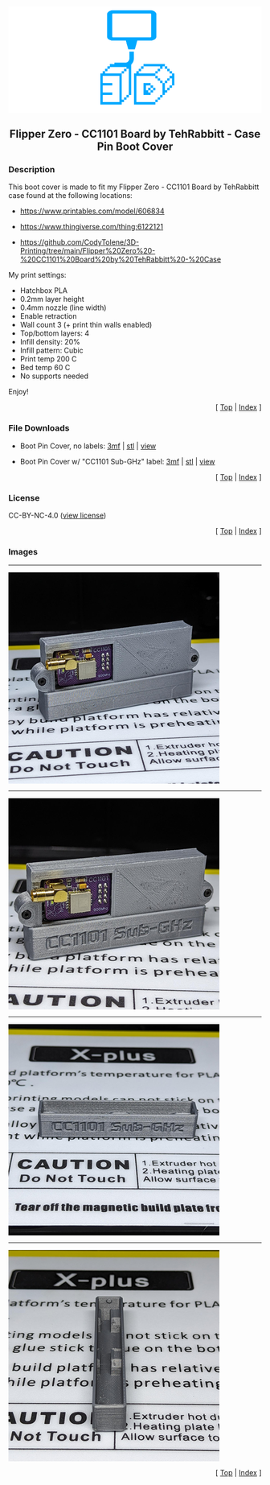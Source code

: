 <a name="top"></a>

<div align="center">
  <img align="center" src="../.github/images/3d.png" />
  <h2 align="center">Flipper Zero - CC1101 Board by TehRabbitt - Case Pin Boot Cover</h2>
</div>

### Description

This boot cover is made to fit my Flipper Zero - CC1101 Board by TehRabbitt case found at the following locations:

- https://www.printables.com/model/606834

- https://www.thingiverse.com/thing:6122121

- https://github.com/CodyTolene/3D-Printing/tree/main/Flipper%20Zero%20-%20CC1101%20Board%20by%20TehRabbitt%20-%20Case

My print settings:

- Hatchbox PLA
- 0.2mm layer height
- 0.4mm nozzle (line width)
- Enable retraction
- Wall count 3 (+ print thin walls enabled)
- Top/bottom layers: 4
- Infill density: 20%
- Infill pattern: Cubic
- Print temp 200 C
- Bed temp 60 C
- No supports needed

Enjoy!

<p align="right">[ <a href="#top">Top</a> | <a href="../README.md">Index</a> ]</p>

### File Downloads

- Boot Pin Cover, no labels: [3mf][download-3mf] | [stl][download-stl] | [view][view-stl]

- Boot Pin Cover w/ "CC1101 Sub-GHz" label: [3mf][download-cc1101-label-3mf] | [stl][download-cc1101-label-stl] | [view][view-cc1101-label-stl]

<p align="right">[ <a href="#top">Top</a> | <a href="../README.md">Index</a> ]</p>

### License

CC-BY-NC-4.0 ([view license][link-license])

<p align="right">[ <a href="#top">Top</a> | <a href="../README.md">Index</a> ]</p>

### Images

---

<img align="center" src="images/preview_01.png" />

---

<img align="center" src="images/preview_02.png" />

---

<img align="center" src="images/preview_03.png" />

---

<img align="center" src="images/preview_04.png" />

<p align="right">[ <a href="#top">Top</a> | <a href="../README.md">Index</a> ]</p>

<!-- LINKS -->

[link-flipper-zero]: https://flipperzero.one/
[link-license]: https://github.com/CodyTolene/3D-Printing/blob/main/Flipper%20Zero%20-%20CC1101%20Board%20by%20TehRabbitt%20-%20Case%20Pin%20Boot%20Cover/LICENSE.md
[link-tindie-cc1101]: https://www.tindie.com/products/tehrabbitt/flipper-zero-cc1101-expansion-board-by-tehrabbitt/

<!-- DOWNLOADS: SET 1 -->

[download-3mf]: https://github.com/CodyTolene/3D-Printing/raw/main/Flipper%20Zero%20-%20CC1101%20Board%20by%20TehRabbitt%20-%20Case%20Pin%20Boot%20Cover/Flipper_Zero_CC1101_Case_Pin_Boot_Cover.3mf
[download-stl]: https://github.com/CodyTolene/3D-Printing/raw/main/Flipper%20Zero%20-%20CC1101%20Board%20by%20TehRabbitt%20-%20Case%20Pin%20Boot%20Cover/Flipper_Zero_CC1101_Case_Pin_Boot_Cover.stl
[view-stl]: https://github.com/CodyTolene/3D-Printing/blob/main/Flipper%20Zero%20-%20CC1101%20Board%20by%20TehRabbitt%20-%20Case%20Pin%20Boot%20Cover/Flipper_Zero_CC1101_Case_Pin_Boot_Cover.stl

<!-- DOWNLOADS: SET 2 -->

[download-cc1101-label-3mf]: https://github.com/CodyTolene/3D-Printing/raw/main/Flipper%20Zero%20-%20CC1101%20Board%20by%20TehRabbitt%20-%20Case%20Pin%20Boot%20Cover/Flipper_Zero_CC1101_Case_Pin_Boot_Cover_Label.3mf
[download-cc1101-label-stl]: https://github.com/CodyTolene/3D-Printing/raw/main/Flipper%20Zero%20-%20CC1101%20Board%20by%20TehRabbitt%20-%20Case%20Pin%20Boot%20Cover/Flipper_Zero_CC1101_Case_Pin_Boot_Cover_Label.stl
[view-cc1101-label-stl]: https://github.com/CodyTolene/3D-Printing/blob/main/Flipper%20Zero%20-%20CC1101%20Board%20by%20TehRabbitt%20-%20Case%20Pin%20Boot%20Cover/Flipper_Zero_CC1101_Case_Pin_Boot_Cover_Label.stl
